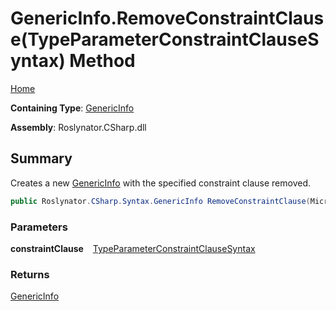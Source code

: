 # GenericInfo\.RemoveConstraintClause\(TypeParameterConstraintClauseSyntax\) Method

[Home](../../../../../README.md)

**Containing Type**: [GenericInfo](../README.md)

**Assembly**: Roslynator\.CSharp\.dll

## Summary

Creates a new [GenericInfo](../README.md) with the specified constraint clause removed\.

```csharp
public Roslynator.CSharp.Syntax.GenericInfo RemoveConstraintClause(Microsoft.CodeAnalysis.CSharp.Syntax.TypeParameterConstraintClauseSyntax constraintClause)
```

### Parameters

**constraintClause** &ensp; [TypeParameterConstraintClauseSyntax](https://docs.microsoft.com/en-us/dotnet/api/microsoft.codeanalysis.csharp.syntax.typeparameterconstraintclausesyntax)

### Returns

[GenericInfo](../README.md)

